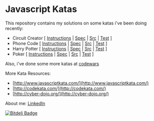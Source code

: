 Javascript Katas
================

This repository contains my solutions on some katas i've been doing recently:

- Circuit Creator [ [Instructions](https://github.com/juanmaguitar/katas-javascript/blob/master/circuit-creator/README.md) | [Spec](https://github.com/juanmaguitar/katas-javascript/blob/master/circuit-creator/spec/CircuitCreatorSpec.js) | [Src](https://github.com/juanmaguitar/katas-javascript/blob/master/circuit-creator/src/CircuitCreator.js) | [Test](http://juanmaguitar.github.io/katas-javascript/circuit-creator/SpecRunner.html) ]
- Phone Code [ [Instructions](https://github.com/juanmaguitar/katas-javascript/blob/master/phone-code/README.md) | [Spec](https://github.com/juanmaguitar/katas-javascript/blob/master/phone-code/spec/PhoneCodeSpec.js) | [Src](https://github.com/juanmaguitar/katas-javascript/blob/master/phone-code/src/PhoneCode.js) | [Test](http://juanmaguitar.github.io/katas-javascript/phone-code/SpecRunner.html) ]
- Harry Potter [ [Instructions](https://github.com/juanmaguitar/katas-javascript/blob/master/harry-potter/README.md) | [Spec](https://github.com/juanmaguitar/katas-javascript/blob/master/harry-potter/spec/HarryPotterSpec.js) | [Src](https://github.com/juanmaguitar/katas-javascript/blob/master/harry-potter/src/HarryPotter.js) | [Test](http://juanmaguitar.github.io/katas-javascript/harry-potter/SpecRunner.html) ]
- Poker [ [Instructions](https://github.com/juanmaguitar/katas-javascript/blob/master/poker/README.md) | [Spec](https://github.com/juanmaguitar/katas-javascript/blob/master/poker/spec/PokerHandSpec.js) | [Src](https://github.com/juanmaguitar/katas-javascript/blob/master/poker/src/PokerHand.js) | [Test](http://juanmaguitar.github.io/katas-javascript/poker/SpecRunner.html) ]

Also, i've done some more katas at [codewars](http://www.codewars.com/users/juanmaguitar)

More Kata Resources:

- [http://www.javascriptkata.com/](http://www.javascriptkata.com/)
- [http://codekata.com/](http://codekata.com/)
- [http://cyber-dojo.org/](http://cyber-dojo.org/)

About me: [LinkedIn](http://www.linkedin.com/in/juanmagarrido)


[![Bitdeli Badge](https://d2weczhvl823v0.cloudfront.net/juanmaguitar/katas-javascript/trend.png)](https://bitdeli.com/free "Bitdeli Badge")

